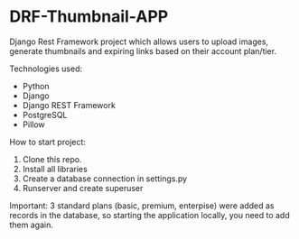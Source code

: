# DRF-Thumbnail-APP
Django Rest Framework project which allows users to upload images, generate thumbnails and expiring links based on their account plan/tier.

Technologies used:
- Python 
- Django 
- Django REST Framework 
- PostgreSQL 
- Pillow 

How to start project:
1. Clone this repo.
2. Install all libraries
3. Create a database connection in settings.py
4. Runserver and create superuser

Important: 3 standard plans (basic, premium, enterpise) were added as records in the database, so starting the application locally, you need to add them again.

